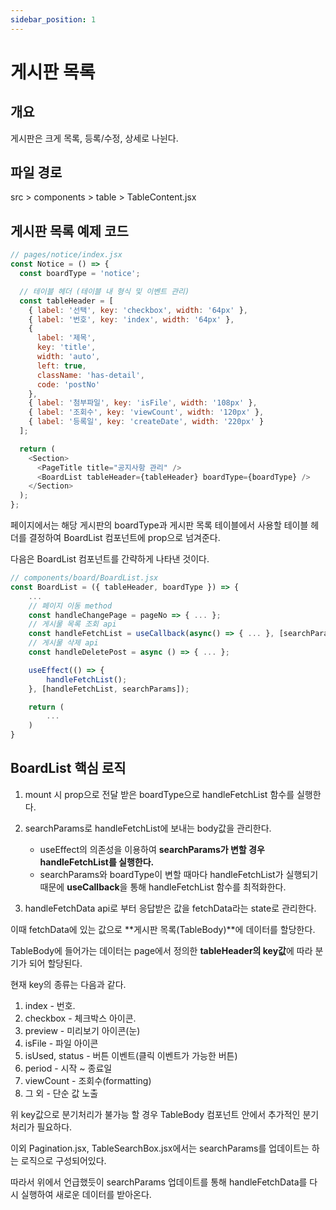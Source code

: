 ```yaml
---
sidebar_position: 1
---
```


# 게시판 목록

## 개요

게시판은 크게 목록, 등록/수정, 상세로 나뉜다.

## 파일 경로

src > components > table > TableContent.jsx

## 게시판 목록 예제 코드

```js
// pages/notice/index.jsx
const Notice = () => {
  const boardType = 'notice';

  // 테이블 헤더 (테이블 내 형식 및 이벤트 관리)
  const tableHeader = [
    { label: '선택', key: 'checkbox', width: '64px' },
    { label: '번호', key: 'index', width: '64px' },
    {
      label: '제목',
      key: 'title',
      width: 'auto',
      left: true,
      className: 'has-detail',
      code: 'postNo'
    },
    { label: '첨부파일', key: 'isFile', width: '108px' },
    { label: '조회수', key: 'viewCount', width: '120px' },
    { label: '등록일', key: 'createDate', width: '220px' }
  ];

  return (
    <Section>
      <PageTitle title="공지사항 관리" />
      <BoardList tableHeader={tableHeader} boardType={boardType} />
    </Section>
  );
};
```

페이지에서는 해당 게시판의 boardType과 게시판 목록 테이블에서 사용할 테이블 헤더를 결정하여 BoardList 컴포넌트에 prop으로 넘겨준다.

다음은 BoardList 컴포넌트를 간략하게 나타낸 것이다.

```js
// components/board/BoardList.jsx
const BoardList = ({ tableHeader, boardType }) => {
    ...
    // 페이지 이동 method
    const handleChangePage = pageNo => { ... };
    // 게시물 목록 조회 api
    const handleFetchList = useCallback(async() => { ... }, [searchParams, boardType]);
    // 게시물 삭제 api
    const handleDeletePost = async () => { ... };

    useEffect(() => {
        handleFetchList();
    }, [handleFetchList, searchParams]);

    return (
        ...
    )
}
```

## BoardList 핵심 로직

1. mount 시 prop으로 전달 받은 boardType으로 handleFetchList 함수를 실행한다.
2. searchParams로 handleFetchList에 보내는 body값을 관리한다.

   - useEffect의 의존성을 이용하여 **searchParams가 변할 경우 handleFetchList를 실행한다.**
   - searchParams와 boardType이 변할 때마다 handleFetchList가 실행되기 때문에 **useCallback**을 통해 handleFetchList 함수를 최적화한다.

3. handleFetchData api로 부터 응답받은 값을 fetchData라는 state로 관리한다.

이때 fetchData에 있는 값으로 **게시판 목록(TableBody)**에 데이터를 할당한다.

TableBody에 들어가는 데이터는 page에서 정의한 **tableHeader의 key값**에 따라 분기가 되어 할당된다.

현재 key의 종류는 다음과 같다.

1. index - 번호.
2. checkbox - 체크박스 아이콘.
3. preview - 미리보기 아이콘(눈)
4. isFile - 파일 아이콘
5. isUsed, status - 버튼 이벤트(클릭 이벤트가 가능한 버튼)
6. period - 시작 ~ 종료일
7. viewCount - 조회수(formatting)
8. 그 외 - 단순 값 노출

위 key값으로 분기처리가 불가능 할 경우 TableBody 컴포넌트 안에서 추가적인 분기처리가 필요하다.

이외 Pagination.jsx, TableSearchBox.jsx에서는 searchParams를 업데이트는 하는 로직으로 구성되어있다.

따라서 위에서 언급했듯이 searchParams 업데이트를 통해 handleFetchData를 다시 실행하여 새로운 데이터를 받아온다.
